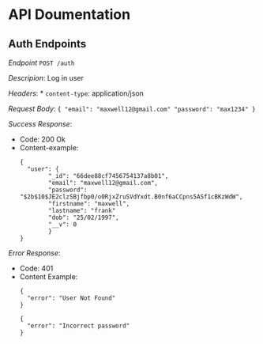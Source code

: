 # API Doumentation


## Auth Endpoints

*Endpoint* `POST /auth`

*Descripion*: Log in user

*Headers*:
    * `content-type`: application/json

*Request Body*:
    ```
    {
      "email": "maxwell12@gmail.com"
      "password": "max1234"
    }
    ```

*Success Response*:
  * Code: 200 Ok
  * Content-example:
      ```
      {
        "user": {
              "_id": "66dee88cf7456754137a8b01",
              "email": "maxwell12@gmail.com",
              "password": "$2b$10$JE2clzSBjfbp0/o0RjxZruSVdYxdt.B0nf6aCCpns5ASf1cBKzWdW",
              "firstname": "maxwell",
              "lastname": "frank"
              "dob": "25/02/1997",
              "__v": 0
              }
      }
      ```

*Error Response*:
  * Code: 401
  * Content Example:
    ```
    {
      "error": "User Not Found"
    }
    ```
    ```
    {
      "error": "Incorrect password"
    }
    ```
